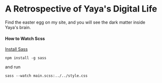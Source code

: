 # A Retrospective of Yaya's Digital Life
Find the easter egg on my site, and you will see the dark matter inside Yaya's brain.

#### How to Watch Scss
[Install Sass](https://sass-lang.com/install)

```npm install -g sass```

and run

```sass --watch main.scss:../../style.css```
